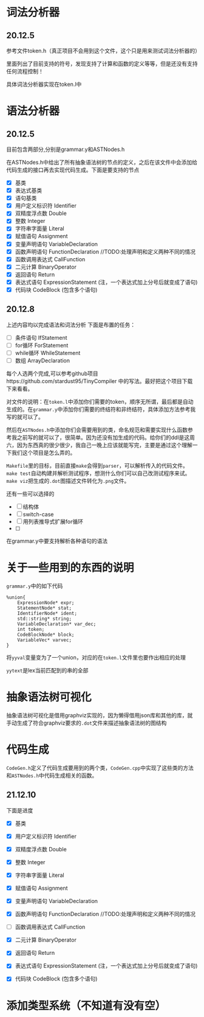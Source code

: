 # 词法分析器

20.12.5
---
参考文件token.h（真正项目不会用到这个文件，这个只是用来测试词法分析器的）

里面列出了目前支持的符号，发现支持了计算和函数的定义等等，但是还没有支持任何流程控制！

具体词法分析器实现在token.l中

# 语法分析器

20.12.5
---
目前包含两部分,分别是grammar.y和ASTNodes.h

在ASTNodes.h中给出了所有抽象语法树的节点的定义，之后在该文件中会添加给代码生成的接口再去实现代码生成。下面是要支持的节点

- [x] 基类
- [x] 表达式基类
- [x] 语句基类
- [x] 用户定义标识符 Identifier
- [x] 双精度浮点数 Double
- [x] 整数 Integer
- [x] 字符串字面量 Literal
- [X] 赋值语句 Assignment
- [x] 变量声明语句 VariableDeclaration
- [x] 函数声明语句 FunctionDeclaration //TODO:处理声明和定义两种不同的情况
- [x] 函数调用表达式 CallFunction
- [x] 二元计算  BinaryOperator
- [x] 返回语句  Return
- [x] 表达式语句 ExpressionStatement (注，一个表达式加上分号后就变成了语句)
- [x] 代码块 CodeBlock  (包含多个语句)

20.12.8
---
上述内容均以完成语法和词法分析
下面是布置的任务：
- [ ] 条件语句 IfStatement
- [ ] for循环  ForStatement
- [ ] while循环 WhileStatement
- [ ] 数组  ArrayDeclaration

每个人选两个完成,可以参考github项目https://github.com/stardust95/TinyCompiler 中的写法。最好把这个项目下载下来看看。

对文件的说明：在`token.l`中添加你们需要的token，顺序无所谓，最后都是自动生成的。在`grammar.y`中添加你们需要的终结符和非终结符，具体添加方法参考我写的就可以了。

然后在`ASTNodes.h`中添加你们会需要用到的类，命名规范和需要实现什么函数参考我之前写的就可以了，很简单。因为还没有加生成的代码。给你们的ddl是这周六，因为东西真的很少很少，我自己一晚上应该就能写完，主要是通过这个理解一下我们这个项目是怎么弄的。

`Makefile`里的目标，目前直接`make`会得到`parser`，可以解析传入的代码文件。`make test`自动构建并解析测试程序，想测什么你们可以自己改测试程序来试。`make viz`把生成的`.dot`图描述文件转化为`.png`文件。



还有一些可以选择的
- [ ] 结构体 
- [ ] switch-case
- [ ] 用列表推导式扩展for循环
- [ ] 
在grammar.y中要支持解析各种语句的语法

# 关于一些用到的东西的说明
`grammar.y`中的如下代码
```
%union{
    ExpressionNode* expr;
    StatementNode* stat;
    IdentifierNode* ident;
    std::string* string;
    VariableDeclaration* var_dec;
    int token;
    CodeBlockNode* block;
    VariableVec* varvec;
}
```
将`yyval`变量变为了一个union，对应的在`token.l`文件里也要作出相应的处理

`yytext`是lex当前匹配到的串的全部


# 抽象语法树可视化
抽象语法树可视化是借用graphviz实现的，因为懒得借用json库和其他的库，就手动生成了符合graphviz要求的`.dot`文件来描述抽象语法树的图结构


# 代码生成
`CodeGen.h`定义了代码生成要用到的两个类，`CodeGen.cpp`中实现了这些类的方法和`ASTNodes.h`中代码生成相关的函数。

21.12.10
---
下面是进度

- [x] 基类
- [x] 用户定义标识符 Identifier
- [x] 双精度浮点数 Double
- [x] 整数 Integer
- [x] 字符串字面量 Literal
- [x] 赋值语句 Assignment
- [x] 变量声明语句 VariableDeclaration
- [x] 函数声明语句 FunctionDeclaration //TODO:处理声明和定义两种不同的情况
- [ ] 函数调用表达式 CallFunction
- [x] 二元计算  BinaryOperator
- [x] 返回语句  Return
- [x] 表达式语句 ExpressionStatement (注，一个表达式加上分号后就变成了语句)
- [x] 代码块 CodeBlock  (包含多个语句)


# 添加类型系统（不知道有没有空）